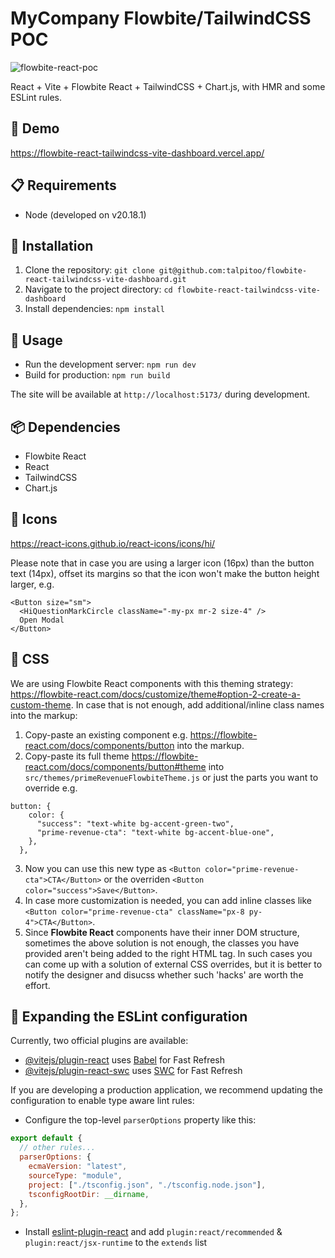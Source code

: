 # MyCompany Flowbite/TailwindCSS POC

![flowbite-react-poc](https://flowbite-react.com/favicon.svg)

React + Vite + Flowbite React + TailwindCSS + Chart.js, with HMR and some ESLint rules.

## 🔗 Demo

https://flowbite-react-tailwindcss-vite-dashboard.vercel.app/

## 📋 Requirements

* Node (developed on v20.18.1)

## 💾 Installation

1. Clone the repository: `git clone git@github.com:talpitoo/flowbite-react-tailwindcss-vite-dashboard.git`
2. Navigate to the project directory: `cd flowbite-react-tailwindcss-vite-dashboard`
3. Install dependencies: `npm install`

## 📝 Usage

- Run the development server: `npm run dev`
- Build for production: `npm run build`

The site will be available at `http://localhost:5173/` during development.

## 📦 Dependencies

- Flowbite React
- React
- TailwindCSS
- Chart.js

## 🎴 Icons

https://react-icons.github.io/react-icons/icons/hi/

Please note that in case you are using a larger icon (16px) than the button text (14px), offset its margins so that the icon won't make the button height larger, e.g.

```
<Button size="sm">
  <HiQuestionMarkCircle className="-my-px mr-2 size-4" />
  Open Modal
</Button>
```

## 🥿 CSS

We are using Flowbite React components with this theming strategy: https://flowbite-react.com/docs/customize/theme#option-2-create-a-custom-theme. In case that is not enough, add additional/inline class names into the markup:

1. Copy-paste an existing component e.g. https://flowbite-react.com/docs/components/button into the markup.
2. Copy-paste its full theme https://flowbite-react.com/docs/components/button#theme into `src/themes/primeRevenueFlowbiteTheme.js` or just the parts you want to override e.g.

```
button: {
    color: {
      "success": "text-white bg-accent-green-two",
      "prime-revenue-cta": "text-white bg-accent-blue-one",
    },
  },
```

3. Now you can use this new type as `<Button color="prime-revenue-cta">CTA</Button>` or the overriden `<Button color="success">Save</Button>`.
4. In case more customization is needed, you can add inline classes like `<Button color="prime-revenue-cta" className="px-8 py-4">CTA</Button>`.
5. Since **Flowbite React** components have their inner DOM structure, sometimes the above solution is not enough, the classes you have provided aren't being added to the right HTML tag. In such cases you can come up with a solution of external CSS overrides, but it is better to notify the designer and disucss whether such 'hacks' are worth the effort.

## 🧪 Expanding the ESLint configuration

Currently, two official plugins are available:

- [@vitejs/plugin-react](https://github.com/vitejs/vite-plugin-react/blob/main/packages/plugin-react/README.md) uses [Babel](https://babeljs.io/) for Fast Refresh
- [@vitejs/plugin-react-swc](https://github.com/vitejs/vite-plugin-react-swc) uses [SWC](https://swc.rs/) for Fast Refresh

If you are developing a production application, we recommend updating the configuration to enable type aware lint rules:

- Configure the top-level `parserOptions` property like this:

```js
export default {
  // other rules...
  parserOptions: {
    ecmaVersion: "latest",
    sourceType: "module",
    project: ["./tsconfig.json", "./tsconfig.node.json"],
    tsconfigRootDir: __dirname,
  },
};
```

- Install [eslint-plugin-react](https://github.com/jsx-eslint/eslint-plugin-react) and add `plugin:react/recommended` & `plugin:react/jsx-runtime` to the `extends` list
